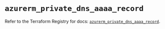 # `azurerm_private_dns_aaaa_record`

Refer to the Terraform Registry for docs: [`azurerm_private_dns_aaaa_record`](https://registry.terraform.io/providers/hashicorp/azurerm/4.9.0/docs/resources/private_dns_aaaa_record).
